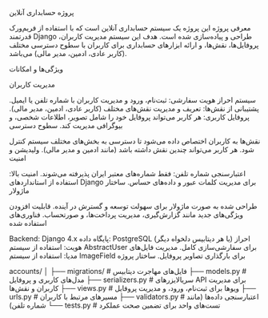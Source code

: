 
پروژه حسابداری آنلاین

معرفی پروژه
این پروژه یک سیستم حسابداری آنلاین است که با استفاده از فریم‌ورک قدرتمند Django طراحی و پیاده‌سازی شده است. هدف این سیستم مدیریت کاربران، پروفایل‌ها، نقش‌ها، و ارائه ابزارهای حسابداری برای کاربران با سطوح دسترسی مختلف (کاربر عادی، ادمین، مدیر مالی) می‌باشد.

ویژگی‌ها و امکانات

مدیریت کاربران

سیستم احراز هویت سفارشی: ثبت‌نام، ورود و مدیریت کاربران با شماره تلفن یا ایمیل.
پشتیبانی از نقش‌ها: تعریف و مدیریت نقش‌های مختلف (کاربر عادی، ادمین، مدیر مالی).
پروفایل کاربری: هر کاربر می‌تواند پروفایل خود را شامل تصویر، اطلاعات شخصی، و بیوگرافی مدیریت کند.
سطوح دسترسی

نقش‌ها به کاربران اختصاص داده می‌شود تا دسترسی به بخش‌های مختلف سیستم کنترل شود.
هر کاربر می‌تواند چندین نقش داشته باشد (مانند ادمین و مدیر مالی).
ولیدیشن و امنیت

اعتبارسنجی شماره تلفن: فقط شماره‌های معتبر ایران پذیرفته می‌شوند.
امنیت بالا: استفاده از استانداردهای Django برای مدیریت کلمات عبور و داده‌های حساس.
ساختار ماژولار

طراحی شده به صورت ماژولار برای سهولت توسعه و گسترش در آینده.
قابلیت افزودن ویژگی‌های جدید مانند گزارش‌گیری، مدیریت پرداخت‌ها، و صورتحساب.
فناوری‌های استفاده شده

Backend: Django 4.x
پایگاه داده: PostgreSQL (یا هر دیتابیس دلخواه دیگر)
احراز هویت: استفاده از سیستم AbstractUser برای سفارشی‌سازی کامل.
مدیریت فایل‌های مدیا: استفاده از سیستم ImageField برای بارگذاری تصاویر پروفایل.
ساختار پروژه

accounts/
│
├── migrations/ # فایل‌های مهاجرت دیتابیس
├── models.py # مدل‌های کاربری و پروفایل
├── serializers.py # سریالایزرهای API برای مدیریت کاربران و نقش‌ها
├── views.py # ویوها برای ثبت‌نام، ورود، و مدیریت پروفایل
├── urls.py # مسیرهای مرتبط با کاربران
├── validators.py # اعتبارسنجی داده‌ها (مانند شماره تلفن)
└── tests.py # تست‌های واحد برای تضمین صحت عملکرد
